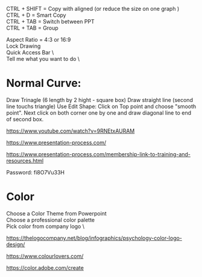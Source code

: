 
CTRL + SHIFT 		= Copy with aligned (or reduce the size on one graph ) \
CTRL + D			  = Smart Copy \
CTRL + TAB			= Switch between PPT \
CTRL + TAB      = Group

Aspect Ratio		= 4:3 or 16:9 \
Lock Drawing	\
Quick Access Bar \		
Tell me what you want to do \

# Normal Curve: 
Draw Trinagle (6 length by 2 hight - square box)
Draw straight line (second line touchs triangle)
Use Edit Shape: Click on Top point and choose "smooth point". Next click on both corner one by one and draw diagonal line to end of second box.

https://www.youtube.com/watch?v=9RNEtxAURAM

https://www.presentation-process.com/ 

https://www.presentation-process.com/membership-link-to-training-and-resources.html

  Password: fi8O7Vu33H  


# Color 
Choose a Color Theme from Powerpoint \
Choose a professional color palette \
Pick color from company logo \

https://thelogocompany.net/blog/infographics/psychology-color-logo-design/

https://www.colourlovers.com/

https://color.adobe.com/create
